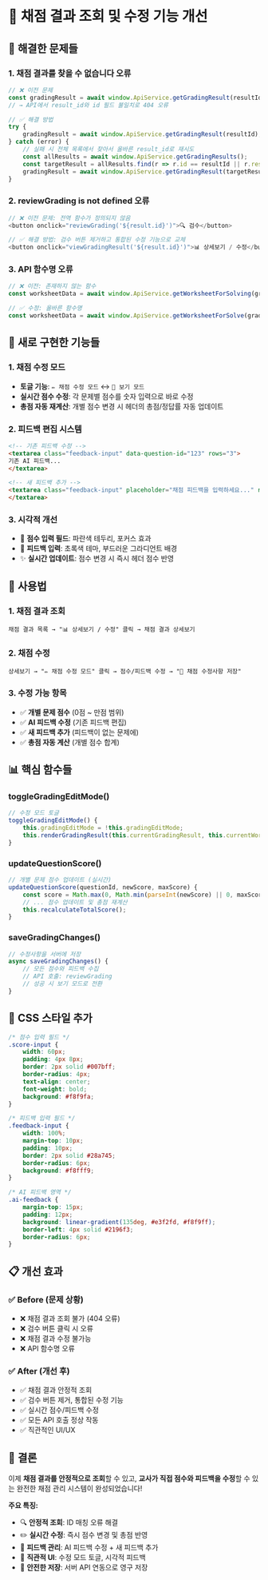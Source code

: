 # 🔧 채점 결과 조회 및 수정 기능 개선

## 🐛 **해결한 문제들**

### 1. **채점 결과를 찾을 수 없습니다 오류**
```javascript
// ❌ 이전 문제
const gradingResult = await window.ApiService.getGradingResult(resultId);
// → API에서 result_id와 id 필드 불일치로 404 오류

// ✅ 해결 방법
try {
    gradingResult = await window.ApiService.getGradingResult(resultId);
} catch (error) {
    // 실패 시 전체 목록에서 찾아서 올바른 result_id로 재시도
    const allResults = await window.ApiService.getGradingResults();
    const targetResult = allResults.find(r => r.id == resultId || r.result_id == resultId);
    gradingResult = await window.ApiService.getGradingResult(targetResult.result_id);
}
```

### 2. **reviewGrading is not defined 오류**
```javascript
// ❌ 이전 문제: 전역 함수가 정의되지 않음
<button onclick="reviewGrading('${result.id}')">🔍 검수</button>

// ✅ 해결 방법: 검수 버튼 제거하고 통합된 수정 기능으로 교체
<button onclick="viewGradingResult('${result.id}')">📊 상세보기 / 수정</button>
```

### 3. **API 함수명 오류**
```javascript
// ❌ 이전: 존재하지 않는 함수
const worksheetData = await window.ApiService.getWorksheetForSolving(gradingResult.worksheet_id);

// ✅ 수정: 올바른 함수명
const worksheetData = await window.ApiService.getWorksheetForSolve(gradingResult.worksheet_id);
```

## 🚀 **새로 구현한 기능들**

### 1. **채점 수정 모드**
- **토글 기능**: `✏️ 채점 수정 모드` ↔ `📖 보기 모드`
- **실시간 점수 수정**: 각 문제별 점수를 숫자 입력으로 바로 수정
- **총점 자동 재계산**: 개별 점수 변경 시 헤더의 총점/정답률 자동 업데이트

### 2. **피드백 편집 시스템**
```html
<!-- 기존 피드백 수정 -->
<textarea class="feedback-input" data-question-id="123" rows="3">
기존 AI 피드백...
</textarea>

<!-- 새 피드백 추가 -->
<textarea class="feedback-input" placeholder="채점 피드백을 입력하세요..." rows="3">
</textarea>
```

### 3. **시각적 개선**
- 🎨 **점수 입력 필드**: 파란색 테두리, 포커스 효과
- 📝 **피드백 입력**: 초록색 테마, 부드러운 그라디언트 배경
- ✨ **실시간 업데이트**: 점수 변경 시 즉시 헤더 점수 반영

## 🎯 **사용법**

### **1. 채점 결과 조회**
```
채점 결과 목록 → "📊 상세보기 / 수정" 클릭 → 채점 결과 상세보기
```

### **2. 채점 수정**
```
상세보기 → "✏️ 채점 수정 모드" 클릭 → 점수/피드백 수정 → "💾 채점 수정사항 저장"
```

### **3. 수정 가능 항목**
- ✅ **개별 문제 점수** (0점 ~ 만점 범위)
- ✅ **AI 피드백 수정** (기존 피드백 편집)
- ✅ **새 피드백 추가** (피드백이 없는 문제에)
- ✅ **총점 자동 계산** (개별 점수 합계)

## 📊 **핵심 함수들**

### **toggleGradingEditMode()**
```javascript
// 수정 모드 토글
toggleGradingEditMode() {
    this.gradingEditMode = !this.gradingEditMode;
    this.renderGradingResult(this.currentGradingResult, this.currentWorksheetData);
}
```

### **updateQuestionScore()**
```javascript
// 개별 문제 점수 업데이트 (실시간)
updateQuestionScore(questionId, newScore, maxScore) {
    const score = Math.max(0, Math.min(parseInt(newScore) || 0, maxScore));
    // ... 점수 업데이트 및 총점 재계산
    this.recalculateTotalScore();
}
```

### **saveGradingChanges()**
```javascript
// 수정사항을 서버에 저장
async saveGradingChanges() {
    // 모든 점수와 피드백 수집
    // API 호출: reviewGrading
    // 성공 시 보기 모드로 전환
}
```

## 🎨 **CSS 스타일 추가**

```css
/* 점수 입력 필드 */
.score-input {
    width: 60px;
    padding: 4px 8px;
    border: 2px solid #007bff;
    border-radius: 4px;
    text-align: center;
    font-weight: bold;
    background: #f8f9fa;
}

/* 피드백 입력 필드 */
.feedback-input {
    width: 100%;
    margin-top: 10px;
    padding: 10px;
    border: 2px solid #28a745;
    border-radius: 6px;
    background: #f8fff9;
}

/* AI 피드백 영역 */
.ai-feedback {
    margin-top: 15px;
    padding: 12px;
    background: linear-gradient(135deg, #e3f2fd, #f8f9ff);
    border-left: 4px solid #2196f3;
    border-radius: 6px;
}
```

## 📋 **개선 효과**

### ✅ **Before (문제 상황)**
- ❌ 채점 결과 조회 불가 (404 오류)
- ❌ 검수 버튼 클릭 시 오류
- ❌ 채점 결과 수정 불가능
- ❌ API 함수명 오류

### ✅ **After (개선 후)**
- ✅ 채점 결과 안정적 조회
- ✅ 검수 버튼 제거, 통합된 수정 기능
- ✅ 실시간 점수/피드백 수정
- ✅ 모든 API 호출 정상 작동
- ✅ 직관적인 UI/UX

## 🚀 **결론**

이제 **채점 결과를 안정적으로 조회**할 수 있고, **교사가 직접 점수와 피드백을 수정**할 수 있는 완전한 채점 관리 시스템이 완성되었습니다!

**주요 특징:**
- 🔍 **안정적 조회**: ID 매칭 오류 해결
- ✏️ **실시간 수정**: 즉시 점수 변경 및 총점 반영  
- 💬 **피드백 관리**: AI 피드백 수정 + 새 피드백 추가
- 🎨 **직관적 UI**: 수정 모드 토글, 시각적 피드백
- 💾 **안전한 저장**: 서버 API 연동으로 영구 저장
